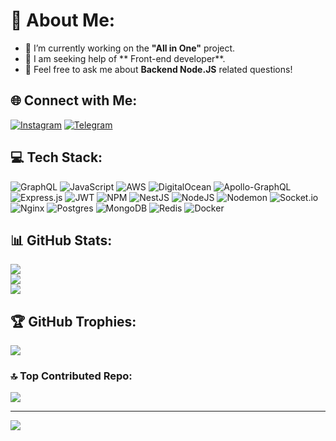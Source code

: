 # 💫 About Me:
- 🔭 I’m currently working on the **"All in One"** project.
- 🤝 I am seeking help of ** Front-end developer**.
- 💬 Feel free to ask me about **Backend Node.JS** related questions!

## 🌐 Connect with Me:
[![Instagram](https://img.shields.io/badge/Instagram-%23E4405F.svg?style=for-the-badge&logo=Instagram&logoColor=white)](https://instagram.com/shokhjahon_s) 
[![Telegram](https://img.shields.io/badge/Telegram-2CA5E0?style=for-the-badge&logo=telegram&logoColor=white)](https://t.me/shokhjahon_s)

## 💻 Tech Stack:
![GraphQL](https://img.shields.io/badge/-GraphQL-E10098?style=for-the-badge&logo=graphql&logoColor=white)
![JavaScript](https://img.shields.io/badge/javascript-%23323330.svg?style=for-the-badge&logo=javascript&logoColor=%23F7DF1E)
![AWS](https://img.shields.io/badge/AWS-%23FF9900.svg?style=for-the-badge&logo=amazon-aws&logoColor=white)
![DigitalOcean](https://img.shields.io/badge/DigitalOcean-%230167ff.svg?style=for-the-badge&logo=digitalOcean&logoColor=white)
![Apollo-GraphQL](https://img.shields.io/badge/-ApolloGraphQL-311C87?style=for-the-badge&logo=apollo-graphql)
![Express.js](https://img.shields.io/badge/express.js-%23404d59.svg?style=for-the-badge&logo=express&logoColor=%2361DAFB)
![JWT](https://img.shields.io/badge/JWT-black?style=for-the-badge&logo=JSON%20web%20tokens)
![NPM](https://img.shields.io/badge/NPM-%23CB3837.svg?style=for-the-badge&logo=npm&logoColor=white)
![NestJS](https://img.shields.io/badge/nestjs-%23E0234E.svg?style=for-the-badge&logo=nestjs&logoColor=white)
![NodeJS](https://img.shields.io/badge/node.js-6DA55F?style=for-the-badge&logo=node.js&logoColor=white)
![Nodemon](https://img.shields.io/badge/NODEMON-%23323330.svg?style=for-the-badge&logo=nodemon&logoColor=%BBDEAD)
![Socket.io](https://img.shields.io/badge/Socket.io-black?style=for-the-badge&logo=socket.io&badgeColor=010101)
![Nginx](https://img.shields.io/badge/nginx-%23009639.svg?style=for-the-badge&logo=nginx&logoColor=white)
![Postgres](https://img.shields.io/badge/postgres-%23316192.svg?style=for-the-badge&logo=postgresql&logoColor=white)
![MongoDB](https://img.shields.io/badge/MongoDB-%234ea94b.svg?style=for-the-badge&logo=mongodb&logoColor=white)
![Redis](https://img.shields.io/badge/redis-%23DD0031.svg?style=for-the-badge&logo=redis&logoColor=white)
![Docker](https://img.shields.io/badge/docker-%230db7ed.svg?style=for-the-badge&logo=docker&logoColor=white)

## 📊 GitHub Stats:
![](https://github-readme-stats.vercel.app/api?username=shokhjahon-developer&theme=shadow_green&hide_border=false&include_all_commits=false&count_private=false)<br/>
![](https://github-readme-streak-stats.herokuapp.com/?user=shokhjahon-developer&theme=shadow_green&hide_border=false)<br/>
![](https://github-readme-stats.vercel.app/api/top-langs/?username=shokhjahon-developer&theme=shadow_green&hide_border=false&include_all_commits=false&count_private=false&layout=compact)

## 🏆 GitHub Trophies:
![](https://github-profile-trophy.vercel.app/?username=shokhjahon-developer&theme=monokai&no-frame=false&no-bg=true&margin-w=4)

### 🔝 Top Contributed Repo:
![](https://github-contributor-stats.vercel.app/api?username=shokhjahon-developer&limit=5&theme=dark&combine_all_yearly_contributions=true)

---
[![](https://visitcount.itsvg.in/api?id=shokhjahon-developer&icon=0&color=1)](https://visitcount.itsvg.in)

